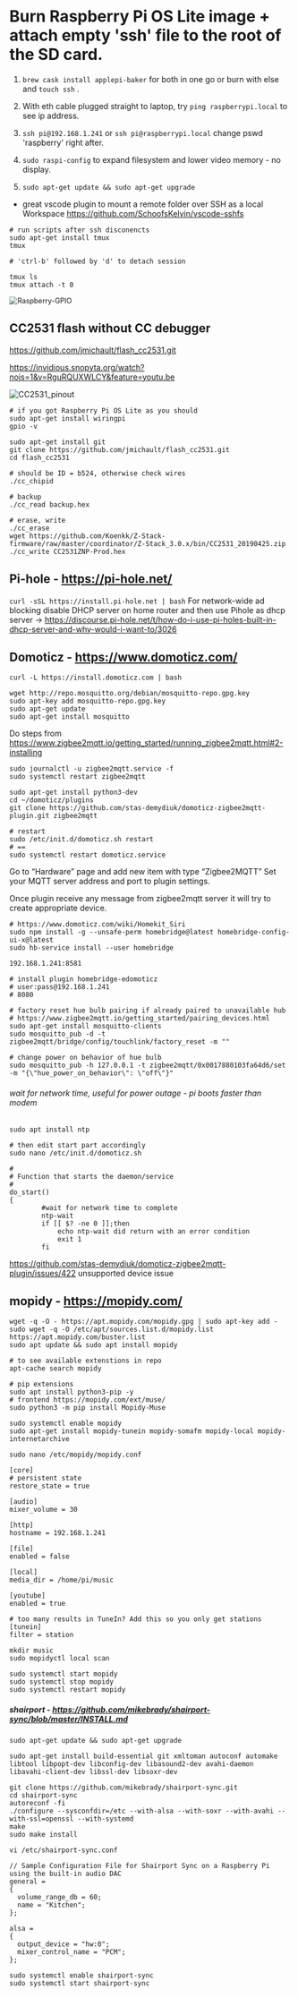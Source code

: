 # Burn Raspberry Pi OS Lite image + attach empty 'ssh' file to the root of the SD card.

1.  `brew cask install applepi-baker` for both in one go or burn with else and  `touch ssh` .

2. With eth cable plugged straight to laptop, try `ping raspberrypi.local` to see ip address.

3. `ssh pi@192.168.1.241` or `ssh pi@raspberrypi.local` change pswd 'raspberry' right after.

4. `sudo raspi-config` to expand filesystem and lower video memory - no display.

5. `sudo apt-get update && sudo apt-get upgrade`

   

- great vscode plugin to mount a remote folder over SSH as a local Workspace https://github.com/SchoofsKelvin/vscode-sshfs

```
# run scripts after ssh disconencts
sudo apt-get install tmux
tmux

# 'ctrl-b' followed by 'd' to detach session

tmux ls
tmux attach -t 0
```

<img src="img/Raspberry-GPIO.jpg" alt="Raspberry-GPIO" style="zoom:90%;" /> 



## CC2531 flash without CC debugger

https://github.com/jmichault/flash_cc2531.git

https://invidious.snopyta.org/watch?nojs=1&v=RguRQUXWLCY&feature=youtu.be

![CC2531_pinout](img/CC2531_pinout.png) 

```
# if you got Raspberry Pi OS Lite as you should
sudo apt-get install wiringpi
gpio -v

sudo apt-get install git
git clone https://github.com/jmichault/flash_cc2531.git
cd flash_cc2531

# should be ID = b524, otherwise check wires
./cc_chipid

# backup
./cc_read backup.hex

# erase, write
./cc_erase
wget https://github.com/Koenkk/Z-Stack-firmware/raw/master/coordinator/Z-Stack_3.0.x/bin/CC2531_20190425.zip
./cc_write CC2531ZNP-Prod.hex
```



## Pi-hole - https://pi-hole.net/

`curl -sSL https://install.pi-hole.net | bash`
For network-wide ad blocking disable DHCP server on home router and then use Pihole as dhcp server ->
https://discourse.pi-hole.net/t/how-do-i-use-pi-holes-built-in-dhcp-server-and-why-would-i-want-to/3026



## Domoticz - https://www.domoticz.com/

```
curl -L https://install.domoticz.com | bash

wget http://repo.mosquitto.org/debian/mosquitto-repo.gpg.key
sudo apt-key add mosquitto-repo.gpg.key
sudo apt-get update
sudo apt-get install mosquitto
```

Do steps from https://www.zigbee2mqtt.io/getting_started/running_zigbee2mqtt.html#2-installing

```
sudo journalctl -u zigbee2mqtt.service -f
sudo systemctl restart zigbee2mqtt
```

```
sudo apt-get install python3-dev
cd ~/domoticz/plugins
git clone https://github.com/stas-demydiuk/domoticz-zigbee2mqtt-plugin.git zigbee2mqtt

# restart
sudo /etc/init.d/domoticz.sh restart
# ==
sudo systemctl restart domoticz.service
```

Go to “Hardware” page and add new item with type “Zigbee2MQTT” Set your MQTT server address and port to plugin settings.

Once plugin receive any message from zigbee2mqtt server it will try to create appropriate device. 



```
# https://www.domoticz.com/wiki/Homekit_Siri
sudo npm install -g --unsafe-perm homebridge@latest homebridge-config-ui-x@latest
sudo hb-service install --user homebridge

192.168.1.241:8581

# install plugin homebridge-edomoticz
# user:pass@192.168.1.241
# 8080
```

```
# factory reset hue bulb pairing if already paired to unavailable hub
# https://www.zigbee2mqtt.io/getting_started/pairing_devices.html
sudo apt-get install mosquitto-clients
sudo mosquitto_pub -d -t zigbee2mqtt/bridge/config/touchlink/factory_reset -m ""

# change power on behavior of hue bulb
sudo mosquitto_pub -h 127.0.0.1 -t zigbee2mqtt/0x0017880103fa64d6/set -m "{\"hue_power_on_behavior\": \"off\"}"
```



###### wait for network time, useful for power outage - pi boots faster than modem

```
sudo apt install ntp

# then edit start part accordingly
sudo nano /etc/init.d/domoticz.sh
```

```
#
# Function that starts the daemon/service
#
do_start()
{
        #wait for network time to complete
        ntp-wait
        if [[ $? -ne 0 ]];then
            echo ntp-wait did return with an error condition
            exit 1
        fi
```

https://github.com/stas-demydiuk/domoticz-zigbee2mqtt-plugin/issues/422 unsupported device issue



## mopidy - https://mopidy.com/

```
wget -q -O - https://apt.mopidy.com/mopidy.gpg | sudo apt-key add -
sudo wget -q -O /etc/apt/sources.list.d/mopidy.list https://apt.mopidy.com/buster.list
sudo apt update && sudo apt install mopidy

# to see available extenstions in repo
apt-cache search mopidy

# pip extensions
sudo apt install python3-pip -y
# frontend https://mopidy.com/ext/muse/
sudo python3 -m pip install Mopidy-Muse

sudo systemctl enable mopidy
sudo apt-get install mopidy-tunein mopidy-somafm mopidy-local mopidy-internetarchive

sudo nano /etc/mopidy/mopidy.conf
```

```
[core]
# persistent state
restore_state = true 

[audio]
mixer_volume = 30

[http]
hostname = 192.168.1.241

[file]
enabled = false

[local]
media_dir = /home/pi/music

[youtube]
enabled = true

# too many results in TuneIn? Add this so you only get stations
[tunein]
filter = station
```

```
mkdir music
sudo mopidyctl local scan
```

```
sudo systemctl start mopidy
sudo systemctl stop mopidy
sudo systemctl restart mopidy
```



##### shairport - https://github.com/mikebrady/shairport-sync/blob/master/INSTALL.md

```
sudo apt-get update && sudo apt-get upgrade

sudo apt-get install build-essential git xmltoman autoconf automake libtool libpopt-dev libconfig-dev libasound2-dev avahi-daemon libavahi-client-dev libssl-dev libsoxr-dev

git clone https://github.com/mikebrady/shairport-sync.git
cd shairport-sync
autoreconf -fi
./configure --sysconfdir=/etc --with-alsa --with-soxr --with-avahi --with-ssl=openssl --with-systemd
make
sudo make install

vi /etc/shairport-sync.conf
```

```
// Sample Configuration File for Shairport Sync on a Raspberry Pi using the built-in audio DAC
general =
{
  volume_range_db = 60;
  name = "Kitchen"; 
};

alsa =
{
  output_device = "hw:0";
  mixer_control_name = "PCM";
};
```

```
sudo systemctl enable shairport-sync
sudo systemctl start shairport-sync
```

